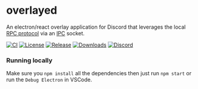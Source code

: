 # overlayed
An electron/react overlay application for Discord that leverages the local [RPC protocol](https://discord.com/developers/docs/topics/rpc) via an [IPC](https://en.wikipedia.org/wiki/Inter-process_communication) socket.

[![CI](https://img.shields.io/github/workflow/status/Hacksore/overlayed/CI)](https://github.com/Hacksore/overlayed/actions?query=workflow%3ACI)
[![License](https://img.shields.io/github/license/Hacksore/overlayed?label=License&color=brightgreen&cacheSeconds=3600)](./LICENSE.txt)
[![Release](https://img.shields.io/github/v/release/Hacksore/overlayed?label=Release&color=brightgreen&cacheSeconds=3600)](https://github.com/ShareX/ShareX/releases/latest)
[![Downloads](https://img.shields.io/github/downloads/Hacksore/overlayed/total?label=Downloads&cacheSeconds=3600)](https://overlayed.dev)
[![Discord](https://img.shields.io/discord/906349283358408704?label=Discord)](https://discord.gg/pgsnx5kWen)

### Running locally

Make sure you `npm install` all the dependencies then just run `npm start` or run the `Debug Electron` in VSCode.
